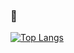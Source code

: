 ### 🦐

[![Top Langs](https://github-readme-stats.vercel.app/api/top-langs/?username=syakoo&layout=compact)](https://github.com/anuraghazra/github-readme-stats)
